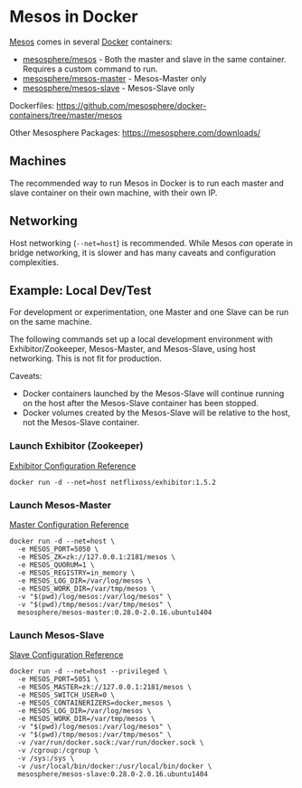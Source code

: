 # Mesos in Docker

[Mesos](http://mesos.apache.org/) comes in several [Docker](https://www.docker.com/) containers:

- [mesosphere/mesos](https://hub.docker.com/r/mesosphere/mesos/) - Both the master and slave in the same container. Requires a custom command to run.
- [mesosphere/mesos-master](https://hub.docker.com/r/mesosphere/mesos-master/) - Mesos-Master only
- [mesosphere/mesos-slave](https://hub.docker.com/r/mesosphere/mesos-slave/) - Mesos-Slave only

Dockerfiles: https://github.com/mesosphere/docker-containers/tree/master/mesos

Other Mesosphere Packages: https://mesosphere.com/downloads/


## Machines

The recommended way to run Mesos in Docker is to run each master and slave container on their own machine, with their own IP.

## Networking

Host networking (`--net=host`) is recommended. While Mesos *can* operate in bridge networking, it is slower and has many caveats and configuration complexities.


## Example: Local Dev/Test

For development or experimentation, one Master and one Slave can be run on the same machine.

The following commands set up a local development environment with Exhibitor/Zookeeper, Mesos-Master, and Mesos-Slave, using host networking. This is not fit for production.

Caveats:
- Docker containers launched by the Mesos-Slave will continue running on the host after the Mesos-Slave container has been stopped.
- Docker volumes created by the Mesos-Slave will be relative to the host, not the Mesos-Slave container.

### Launch Exhibitor (Zookeeper)

[Exhibitor Configuration Reference](https://github.com/Netflix/exhibitor/wiki/Running-Exhibitor)

```
docker run -d --net=host netflixoss/exhibitor:1.5.2
```

### Launch Mesos-Master

[Master Configuration Reference](https://open.mesosphere.com/reference/mesos-master/)

```
docker run -d --net=host \
  -e MESOS_PORT=5050 \
  -e MESOS_ZK=zk://127.0.0.1:2181/mesos \
  -e MESOS_QUORUM=1 \
  -e MESOS_REGISTRY=in_memory \
  -e MESOS_LOG_DIR=/var/log/mesos \
  -e MESOS_WORK_DIR=/var/tmp/mesos \
  -v "$(pwd)/log/mesos:/var/log/mesos" \
  -v "$(pwd)/tmp/mesos:/var/tmp/mesos" \
  mesosphere/mesos-master:0.28.0-2.0.16.ubuntu1404
```

### Launch Mesos-Slave

[Slave Configuration Reference](https://open.mesosphere.com/reference/mesos-slave/)

```
docker run -d --net=host --privileged \
  -e MESOS_PORT=5051 \
  -e MESOS_MASTER=zk://127.0.0.1:2181/mesos \
  -e MESOS_SWITCH_USER=0 \
  -e MESOS_CONTAINERIZERS=docker,mesos \
  -e MESOS_LOG_DIR=/var/log/mesos \
  -e MESOS_WORK_DIR=/var/tmp/mesos \
  -v "$(pwd)/log/mesos:/var/log/mesos" \
  -v "$(pwd)/tmp/mesos:/var/tmp/mesos" \
  -v /var/run/docker.sock:/var/run/docker.sock \
  -v /cgroup:/cgroup \
  -v /sys:/sys \
  -v /usr/local/bin/docker:/usr/local/bin/docker \
  mesosphere/mesos-slave:0.28.0-2.0.16.ubuntu1404
```
